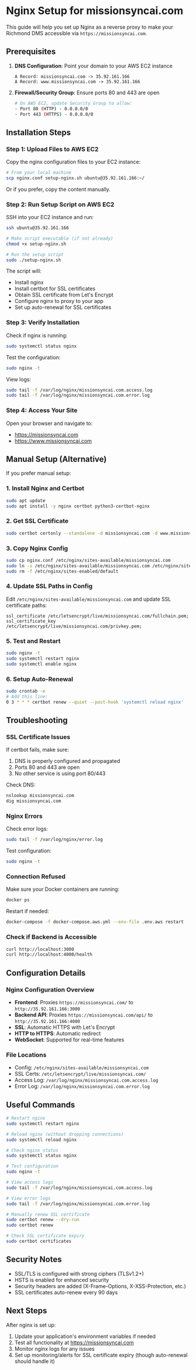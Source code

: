 # Nginx Setup for missionsyncai.com

This guide will help you set up Nginx as a reverse proxy to make your Richmond DMS accessible via `https://missionsyncai.com`.

## Prerequisites

1. **DNS Configuration**: Point your domain to your AWS EC2 instance
   ```
   A Record: missionsyncai.com -> 35.92.161.166
   A Record: www.missionsyncai.com -> 35.92.161.166
   ```

2. **Firewall/Security Group**: Ensure ports 80 and 443 are open
   ```bash
   # On AWS EC2, update Security Group to allow:
   - Port 80 (HTTP) - 0.0.0.0/0
   - Port 443 (HTTPS) - 0.0.0.0/0
   ```

## Installation Steps

### Step 1: Upload Files to AWS EC2

Copy the nginx configuration files to your EC2 instance:

```bash
# From your local machine
scp nginx.conf setup-nginx.sh ubuntu@35.92.161.166:~/
```

Or if you prefer, copy the content manually.

### Step 2: Run Setup Script on AWS EC2

SSH into your EC2 instance and run:

```bash
ssh ubuntu@35.92.161.166

# Make script executable (if not already)
chmod +x setup-nginx.sh

# Run the setup script
sudo ./setup-nginx.sh
```

The script will:
- Install nginx
- Install certbot for SSL certificates
- Obtain SSL certificate from Let's Encrypt
- Configure nginx to proxy to your app
- Set up auto-renewal for SSL certificates

### Step 3: Verify Installation

Check if nginx is running:
```bash
sudo systemctl status nginx
```

Test the configuration:
```bash
sudo nginx -t
```

View logs:
```bash
sudo tail -f /var/log/nginx/missionsyncai.com.access.log
sudo tail -f /var/log/nginx/missionsyncai.com.error.log
```

### Step 4: Access Your Site

Open your browser and navigate to:
- https://missionsyncai.com
- https://www.missionsyncai.com

## Manual Setup (Alternative)

If you prefer manual setup:

### 1. Install Nginx and Certbot

```bash
sudo apt update
sudo apt install -y nginx certbot python3-certbot-nginx
```

### 2. Get SSL Certificate

```bash
sudo certbot certonly --standalone -d missionsyncai.com -d www.missionsyncai.com
```

### 3. Copy Nginx Config

```bash
sudo cp nginx.conf /etc/nginx/sites-available/missionsyncai.com
sudo ln -s /etc/nginx/sites-available/missionsyncai.com /etc/nginx/sites-enabled/
sudo rm -f /etc/nginx/sites-enabled/default
```

### 4. Update SSL Paths in Config

Edit `/etc/nginx/sites-available/missionsyncai.com` and update SSL certificate paths:

```nginx
ssl_certificate /etc/letsencrypt/live/missionsyncai.com/fullchain.pem;
ssl_certificate_key /etc/letsencrypt/live/missionsyncai.com/privkey.pem;
```

### 5. Test and Restart

```bash
sudo nginx -t
sudo systemctl restart nginx
sudo systemctl enable nginx
```

### 6. Setup Auto-Renewal

```bash
sudo crontab -e
# Add this line:
0 3 * * * certbot renew --quiet --post-hook 'systemctl reload nginx'
```

## Troubleshooting

### SSL Certificate Issues

If certbot fails, make sure:
1. DNS is properly configured and propagated
2. Ports 80 and 443 are open
3. No other service is using port 80/443

Check DNS:
```bash
nslookup missionsyncai.com
dig missionsyncai.com
```

### Nginx Errors

Check error logs:
```bash
sudo tail -f /var/log/nginx/error.log
```

Test configuration:
```bash
sudo nginx -t
```

### Connection Refused

Make sure your Docker containers are running:
```bash
docker ps
```

Restart if needed:
```bash
docker-compose -f docker-compose.aws.yml --env-file .env.aws restart
```

### Check if Backend is Accessible

```bash
curl http://localhost:3000
curl http://localhost:4000/health
```

## Configuration Details

### Nginx Configuration Overview

- **Frontend**: Proxies `https://missionsyncai.com/` to `http://35.92.161.166:3000`
- **Backend API**: Proxies `https://missionsyncai.com/api/` to `http://35.92.161.166:4000`
- **SSL**: Automatic HTTPS with Let's Encrypt
- **HTTP to HTTPS**: Automatic redirect
- **WebSocket**: Supported for real-time features

### File Locations

- Config: `/etc/nginx/sites-available/missionsyncai.com`
- SSL Certs: `/etc/letsencrypt/live/missionsyncai.com/`
- Access Log: `/var/log/nginx/missionsyncai.com.access.log`
- Error Log: `/var/log/nginx/missionsyncai.com.error.log`

## Useful Commands

```bash
# Restart nginx
sudo systemctl restart nginx

# Reload nginx (without dropping connections)
sudo systemctl reload nginx

# Check nginx status
sudo systemctl status nginx

# Test configuration
sudo nginx -t

# View access logs
sudo tail -f /var/log/nginx/missionsyncai.com.access.log

# View error logs
sudo tail -f /var/log/nginx/missionsyncai.com.error.log

# Manually renew SSL certificate
sudo certbot renew --dry-run
sudo certbot renew

# Check SSL certificate expiry
sudo certbot certificates
```

## Security Notes

- SSL/TLS is configured with strong ciphers (TLSv1.2+)
- HSTS is enabled for enhanced security
- Security headers are added (X-Frame-Options, X-XSS-Protection, etc.)
- SSL certificates auto-renew every 90 days

## Next Steps

After nginx is set up:

1. Update your application's environment variables if needed
2. Test all functionality at https://missionsyncai.com
3. Monitor nginx logs for any issues
4. Set up monitoring/alerts for SSL certificate expiry (though auto-renewal should handle it)
